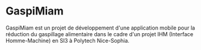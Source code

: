GaspiMiam
===

GaspiMiam est un projet de développement d'une application mobile pour la réduction du gaspillage alimentaire dans le cadre d'un projet IHM (Interface Homme-Machine) en SI3 à Polytech Nice-Sophia.
